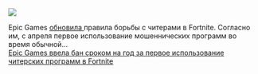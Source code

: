 <!--2025-02-28 11:30:55-->
<div class="yb">
  <div class="rss smaller1 habr"><img src="https://habrastorage.org/getpro/habr/upload_files/97f/2bf/044/97f2bf044ee651a1ff27fb9dea88aa7f.jpg" /><p>Epic Games <a href="https://www.fortnite.com/news/fortnite-anti-cheat-update-february-27-2025" rel="noopener noreferrer nofollow">обновила </a>правила борьбы с читерами в Fortnite. Согласно им, с апреля первое использование мошеннических программ во время обычной... <br><a class="light" href="https://habr.com/ru/news/886734/?utm_source=habrahabr&utm_medium=rss&utm_campaign=886734">Epic Games ввела бан сроком на год за первое использование читерских программ в Fortnite</a></div>
</div>
